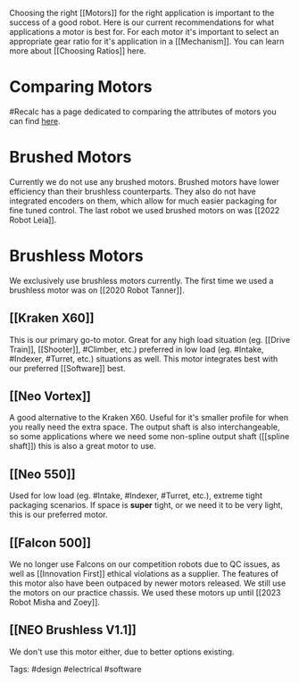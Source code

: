 Choosing the right [[Motors]] for the right application is important to the success of a good robot. Here is our current recommendations for what applications a motor is best for. For each motor it's important to select an appropriate gear ratio for it's application in a [[Mechanism]]. You can learn more about [[Choosing Ratios]] here.

# Comparing Motors

#Recalc has a page dedicated to comparing the attributes of motors you can find [here](https://www.reca.lc/motors).

# Brushed Motors

Currently we do not use any brushed motors. Brushed motors have lower efficiency than their brushless counterparts. They also do not have integrated encoders on them, which allow for much easier packaging for fine tuned control. The last robot we used brushed motors on was [[2022 Robot Leia]].

# Brushless Motors

We exclusively use brushless motors currently. The first time we used a brushless motor was on [[2020 Robot Tanner]].
## [[Kraken X60]]

This is our primary go-to motor. Great for any high load situation (eg. [[Drive Train]], [[Shooter]], #Climber, etc.) preferred in low load (eg. #Intake, #Indexer, #Turret, etc.) situations as well. This motor integrates best with our preferred [[Software]] best.

## [[Neo Vortex]]

A good alternative to the Kraken X60. Useful for it's smaller profile for when you really need the extra space. The output shaft is also interchangeable, so some applications where we need some non-spline output shaft ([[spline shaft]]) this is also a great motor to use.

## [[Neo 550]]

Used for low load (eg. #Intake, #Indexer, #Turret, etc.), extreme tight packaging scenarios. If space is **super** tight, or we need it to be very light, this is our preferred motor.

## [[Falcon 500]]

We no longer use Falcons on our competition robots due to QC issues, as well as [[Innovation First]] ethical violations as a supplier.  The features of this motor also have been outpaced by newer motors released. We still use the motors on our practice chassis. We used these motors up until [[2023 Robot Misha and Zoey]].

## [[NEO Brushless V1.1]]

We don't use this motor either, due to better options existing.

Tags: #design #electrical #software